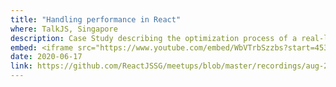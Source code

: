```yaml
---
title: "Handling performance in React"
where: TalkJS, Singapore
description: Case Study describing the optimization process of a real-life a chat feature
embed: <iframe src="https://www.youtube.com/embed/WbVTrbSzzbs?start=4533" frameborder="0" allow="accelerometer; autoplay; clipboard-write; encrypted-media; gyroscope; picture-in-picture" allowfullscreen></iframe>
date: 2020-06-17
link: https://github.com/ReactJSSG/meetups/blob/master/recordings/aug-2020/akshata.mp4
---
```

